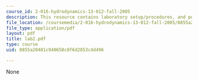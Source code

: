 ```yaml
---
course_id: 2-016-hydrodynamics-13-012-fall-2005
description: This resource contains laboratory setup/procedures, and post-lab analysis.
file_location: /coursemedia/2-016-hydrodynamics-13-012-fall-2005/8855a20481c940658c8f6d2853c4d496_lab2.pdf
file_type: application/pdf
layout: pdf
title: lab2.pdf
type: course
uid: 8855a20481c940658c8f6d2853c4d496

---
```

None
